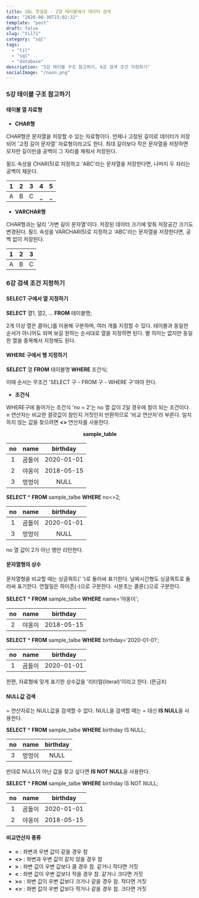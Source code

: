 ```yaml
---
title: SQL 첫걸음 - 2장 테이블에서 데이터 검색
date: "2020-08-30T15:02:32"
template: "post"
draft: false
slug: "til71"
category: "sql"
tags:
  - "til"
  - "sql"
  - "database"
description: "5강 테이블 구조 참고하기, 6강 검색 조건 지정하기"
socialImage: "/naon.png"
---
```


### 5강 테이블 구조 참고하기
#### 테이블 열 자료형
- **CHAR형**

CHAR형은 문자열을 저장할 수 있는 자료형이다. 언제나 고정된 길이로 데이터가 저장되어 '고정 길이 문자열' 자료형이라고도 한다. 최대 길이보다 작은 문자열을 저장하면 모자란 길이만큼 공백이 그 자리를 채워서 저장된다.

필드 속성을 CHAR(5)로 지정하고 'ABC'라는 문자열을 저장한다면, 나머지 두 자리는 공백이 채운다.

|1|2|3|4|5|
|:---:|:---:|:---:|:---:|:---:|
|A|B|C|⎵|⎵|

- **VARCHAR형**

CHAR형과는 달리 '가변 길이 문자열'이다. 저장된 데이터 크기에 맞춰 저장공간 크기도 변경된다. 필드 속성을 VARCHAR(5)로 지정하고 'ABC'라는 문자열을 저장한다면, 공백 없이 저장된다.

|1|2|3|
|:---:|:---:|:---:|
|A|B|C|

### 6강 검색 조건 지정하기
#### SELECT 구에서 열 지정하기
**SELECT** 열1, 열2, ... **FROM** 테이블명;

2개 이상 열은 콤마(,)를 이용해 구분하며, 여러 개를 지정할 수 있다. 테이블과 동일한 순서가 아니어도 되며 보길 원하는 순서대로 열을 지정하면 된다. 별 의미는 없지만 동일한 열을 중복해서 지정해도 된다.

#### WHERE 구에서 행 지정하기
**SELECT** 열 **FROM** 테이블명 **WHERE** 조건식;

이때 순서는 무조건 'SELECT 구 - FROM 구 - WHERE 구'여야 한다.

- **조건식**

WHERE구에 들어가는 조건식 'no = 2'는 no 열 값이 2일 경우에 참이 되는 조건이다. **=** 연산자는 비교한 결괏값이 참인지 거짓인지 반환하므로 '비교 연산자'라 부른다. 일치하지 않는 값을 찾으려면 **<>** 연산자를 사용한다.

**<center>sample_table</center>**

|no|name|birthday|
|:---:|:---:|:---:|
|1|곰돌이|2020-01-01|
|2|야옹이|2018-05-15|
|3|멍멍이|NULL|

**SELECT** * **FROM** sample_talbe **WHERE** no<>2;

|no|name|birthday|
|:---:|:---:|:---:|
|1|곰돌이|2020-01-01|
|3|멍멍이|NULL|

no 열 값이 2가 아닌 행만 리턴한다.

#### 문자열형의 상수
문자열형을 비교할 때는 싱글쿼트(' ')로 둘러싸 표기한다. 날짜시간형도 싱글쿼트로 둘러싸 표기한다. 연월일은 하이픈(-)으로 구분한다. 시분초는 콜론(:)으로 구분한다.

**SELECT** * **FROM** sample_talbe **WHERE** name='야옹이';

|no|name|birthday|
|:---:|:---:|:---:|
|2|야옹이|2018-05-15|

**SELECT** * **FROM** sample_talbe **WHERE** birthday='2020-01-01';

|no|name|birthday|
|:---:|:---:|:---:|
|1|곰돌이|2020-01-01|

한편, 자료형에 맞게 표기한 상수값을 '리터럴(literal)'이라고 한다. (뜬금X)

#### NULL값 검색
= 연산자로는 NULL값을 검색할 수 없다. NULL을 검색할 때는 = 대신 **IS NULL**을 사용한다.

**SELECT** * **FROM** sample_talbe **WHERE** birthday IS NULL;

|no|name|birthday|
|:---:|:---:|:---:|
|3|멍멍이|NULL|

반대로 NULL이 아닌 값을 찾고 싶다면 **IS NOT NULL**을 사용한다.

**SELECT** * **FROM** sample_talbe **WHERE** birthday IS NOT NULL;

|no|name|birthday|
|:---:|:---:|:---:|
|1|곰돌이|2020-01-01|
|2|야옹이|2018-05-15|

#### 비교연산자 종류
- **=** : 좌변과 우변 값이 같을 경우 참
- **<>** : 좌변과 우변 값이 같지 않을 경우 참
- **>** : 좌변 값이 우변 값보다 클 경우 참. 같거나 작다면 거짓
- **<** : 좌변 값이 우변 값보다 작을 경우 참. 같거나 크다면 거짓
- **>=** : 좌변 값이 우변 값보다 크거나 같을 경우 참. 작다면 거짓
- **<=** : 좌변 값이 우변 값보다 작거나 같을 경우 참. 크다면 거짓